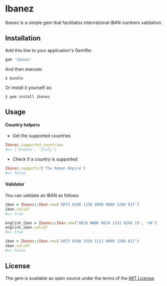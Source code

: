 # Ibanez

Ibanez is a simple gem that facilitates international IBAN numbers validation.


## Installation

Add this line to your application's Gemfile:

```ruby
gem 'ibanez'
```

And then execute:

    $ bundle

Or install it yourself as:

    $ gem install ibanez

## Usage

#### Country helpers

* Get the supported countries

```ruby
Ibanez.supported_countries
#=> ['Greece', 'Italy']
```

* Check if a country is supported

```ruby
Ibanez.supports?('The Roman Empire')
#=> false
```

#### Validator

You can validate an IBAN as follows

```ruby
iban = Ibanez::Iban.new('GR73 0380 1150 0000 0000 1208 017')
iban.valid?
#=> true

english_iban = Ibanez::Iban.new('GB29 NWBK 6016 1331 9268 19', 'UK')
english_iban.valid?
#=> true

iban = Ibanez::Iban.new('GR73 0380 3350 1111 0000 1208 017')
iban.valid?
#=> false
```

## License

The gem is available as open source under the terms of the [MIT License](http://opensource.org/licenses/MIT).

